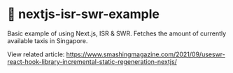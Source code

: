 # 👾 nextjs-isr-swr-example

Basic example of using Next.js, ISR &amp; SWR. Fetches the amount of currently available taxis in Singapore.

View related article: https://www.smashingmagazine.com/2021/09/useswr-react-hook-library-incremental-static-regeneration-nextjs/
